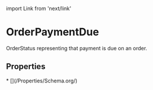 import Link from 'next/link'

# OrderPaymentDue

OrderStatus representing that payment is due on an order.

## Properties

<Grid>
* [](/Properties/Schema.org/)

</Grid>

